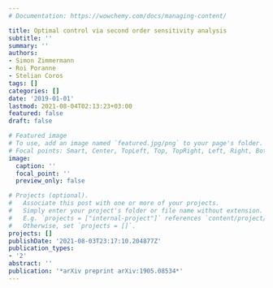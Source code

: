 ```yaml
---
# Documentation: https://wowchemy.com/docs/managing-content/

title: Optimal control via second order sensitivity analysis
subtitle: ''
summary: ''
authors:
- Simon Zimmermann
- Roi Poranne
- Stelian Coros
tags: []
categories: []
date: '2019-01-01'
lastmod: 2021-08-04T02:13:23+03:00
featured: false
draft: false

# Featured image
# To use, add an image named `featured.jpg/png` to your page's folder.
# Focal points: Smart, Center, TopLeft, Top, TopRight, Left, Right, BottomLeft, Bottom, BottomRight.
image:
  caption: ''
  focal_point: ''
  preview_only: false

# Projects (optional).
#   Associate this post with one or more of your projects.
#   Simply enter your project's folder or file name without extension.
#   E.g. `projects = ["internal-project"]` references `content/project/deep-learning/index.md`.
#   Otherwise, set `projects = []`.
projects: []
publishDate: '2021-08-03T23:17:10.204877Z'
publication_types:
- '2'
abstract: ''
publication: '*arXiv preprint arXiv:1905.08534*'
---
```

